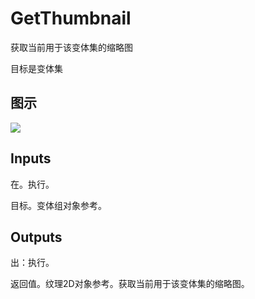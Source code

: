 # GetThumbnail

获取当前用于该变体集的缩略图

目标是变体集

## 图示

![]($-20221218-21244113.png)

## Inputs

在。执行。

目标。变体组对象参考。  

## Outputs

出：执行。

返回值。纹理2D对象参考。获取当前用于该变体集的缩略图。
